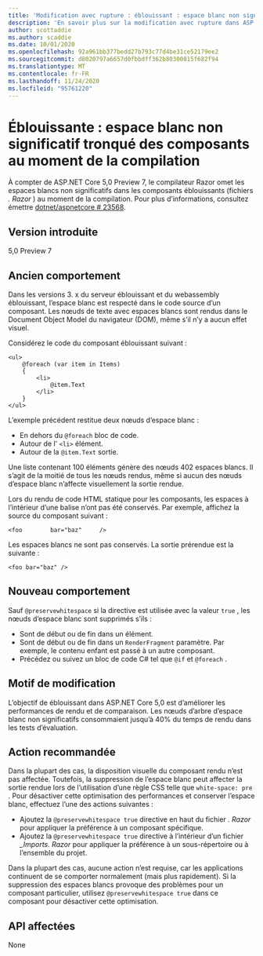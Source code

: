```yaml
---
title: 'Modification avec rupture : éblouissant : espace blanc non significatif tronqué des composants au moment de la compilation'
description: 'En savoir plus sur la modification avec rupture dans ASP.NET Core 5,0 intitulé « éblouissant » : espace blanc non significatif tronqué des composants au moment de la compilation'
author: scottaddie
ms.author: scaddie
ms.date: 10/01/2020
ms.openlocfilehash: 92a961bb377bedd27b793c77d4be31ce52179ee2
ms.sourcegitcommit: d8020797a6657d0fbbdff362b80300815f682f94
ms.translationtype: MT
ms.contentlocale: fr-FR
ms.lasthandoff: 11/24/2020
ms.locfileid: "95761220"
---
```

# <a name="blazor-insignificant-whitespace-trimmed-from-components-at-compile-time"></a>Éblouissante : espace blanc non significatif tronqué des composants au moment de la compilation

À compter de ASP.NET Core 5,0 Preview 7, le compilateur Razor omet les espaces blancs non significatifs dans les composants éblouissants (fichiers *. Razor* ) au moment de la compilation. Pour plus d’informations, consultez émettre [dotnet/aspnetcore # 23568](https://github.com/dotnet/aspnetcore/issues/23568).

## <a name="version-introduced"></a>Version introduite

5,0 Preview 7

## <a name="old-behavior"></a>Ancien comportement

Dans les versions 3. x du serveur éblouissant et du webassembly éblouissant, l’espace blanc est respecté dans le code source d’un composant. Les nœuds de texte avec espaces blancs sont rendus dans le Document Object Model du navigateur (DOM), même s’il n’y a aucun effet visuel.

Considérez le code du composant éblouissant suivant :

```razor
<ul>
    @foreach (var item in Items)
    {
        <li>
            @item.Text
        </li>
    }
</ul>
```

L’exemple précédent restitue deux nœuds d’espace blanc :

* En dehors du `@foreach` bloc de code.
* Autour de l' `<li>` élément.
* Autour de la `@item.Text` sortie.

Une liste contenant 100 éléments génère des nœuds 402 espaces blancs. Il s’agit de la moitié de tous les nœuds rendus, même si aucun des nœuds d’espace blanc n’affecte visuellement la sortie rendue.

Lors du rendu de code HTML statique pour les composants, les espaces à l’intérieur d’une balise n’ont pas été conservés. Par exemple, affichez la source du composant suivant :

```razor
<foo        bar="baz"     />
```

Les espaces blancs ne sont pas conservés. La sortie prérendue est la suivante :

```razor
<foo bar="baz" />
```

## <a name="new-behavior"></a>Nouveau comportement

Sauf `@preservewhitespace` si la directive est utilisée avec la valeur `true` , les nœuds d’espace blanc sont supprimés s’ils :

* Sont de début ou de fin dans un élément.
* Sont de début ou de fin dans un `RenderFragment` paramètre. Par exemple, le contenu enfant est passé à un autre composant.
* Précédez ou suivez un bloc de code C# tel que `@if` et `@foreach` .

## <a name="reason-for-change"></a>Motif de modification

L’objectif de éblouissant dans ASP.NET Core 5,0 est d’améliorer les performances de rendu et de comparaison. Les nœuds d’arbre d’espace blanc non significatifs consommaient jusqu’à 40% du temps de rendu dans les tests d’évaluation.

## <a name="recommended-action"></a>Action recommandée

Dans la plupart des cas, la disposition visuelle du composant rendu n’est pas affectée. Toutefois, la suppression de l’espace blanc peut affecter la sortie rendue lors de l’utilisation d’une règle CSS telle que `white-space: pre` . Pour désactiver cette optimisation des performances et conserver l’espace blanc, effectuez l’une des actions suivantes :

* Ajoutez la `@preservewhitespace true` directive en haut du fichier *. Razor* pour appliquer la préférence à un composant spécifique.
* Ajoutez la `@preservewhitespace true` directive à l’intérieur d’un fichier *_Imports. Razor* pour appliquer la préférence à un sous-répertoire ou à l’ensemble du projet.

Dans la plupart des cas, aucune action n’est requise, car les applications continuent de se comporter normalement (mais plus rapidement). Si la suppression des espaces blancs provoque des problèmes pour un composant particulier, utilisez `@preservewhitespace true` dans ce composant pour désactiver cette optimisation.

## <a name="affected-apis"></a>API affectées

None

<!--

### Category

ASP.NET Core

### Affected APIs

Not detectable via API analysis

-->
